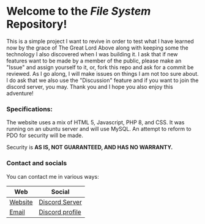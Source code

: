 # Welcome to the  *File System* Repository!

This is a simple project I want to revive in order to test what I have learned now by the grace of The Great Lord Above along with keeping some the technology I also discovered when I was building it. I ask that if new features want to be made by a member of the public, please make an "Issue" and assign yourself to it, or, fork this repo and ask for a commit be reviewed. As I go along, I will make issues on things I am not too sure about. I do ask that we also use the "Discussion" feature and if you want to join the discord server, you may. Thank you and I hope you also enjoy this adventure!

### Specifications:

The website uses a mix of HTML 5, Javascript, PHP 8, and CSS. It was running on an ubuntu server and will use MySQL. An attempt to reform to PDO for security will be made.

Security is **AS IS, NOT GUARANTEED, AND HAS NO WARRANTY.**


### Contact and socials
You can contact me in various ways:

| Web     | Social          |
| ------- | --------------- |
| [Website](https://logandag.dev) | [Discord Server](https://discord.gg/ZdZ6VAEgtZ)  |
| [Email](mailto:logandagdev@outlook.com)   | [Discord profile](https://discord.com/users/1408371149305413683) |

